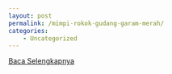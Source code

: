 ```yaml
---
layout: post
permalink: /mimpi-rokok-gudang-garam-merah/
categories:
    - Uncategorized
---
```


[Baca Selengkapnya](/04)